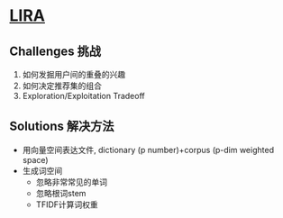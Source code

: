 # [LIRA](https://drive.google.com/file/d/1yjFZhQx-00mt2GBmgVY2daTqSpouizLv/view?usp=drivesdk)

## Challenges 挑战
1. 如何发掘用户间的重叠的兴趣
2. 如何决定推荐集的组合
3. Exploration/Exploitation Tradeoff

## Solutions 解决方法
- 用向量空间表达文件, dictionary (p number)+corpus (p-dim weighted space)
- 生成词空间
  - 忽略非常常见的单词
  - 忽略根词stem
  - TFIDF计算词权重
